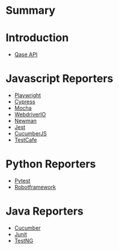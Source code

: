 # Summary

# Introduction
- [Qase API](./intro/qase-api.md)

# Javascript Reporters 
- [Playwright](./js/playwright.md)
- [Cypress](./js/cypress.md)
- [Mocha](./js/mocha.md)
- [WebdriverIO](./js/wdio.md)
- [Newman](./js/newman.md)
- [Jest](./js/jest.md)
- [CucumberJS](./js/cucumberjs.md)
- [TestCafe](./js/testcafe.md)


# Python Reporters  
- [Pytest](./py/pytest.md)
- [Robotframework](./py/robot.md)

# Java Reporters  
- [Cucumber]()
- [Junit]()
- [TestNG](./java/testng.md)

